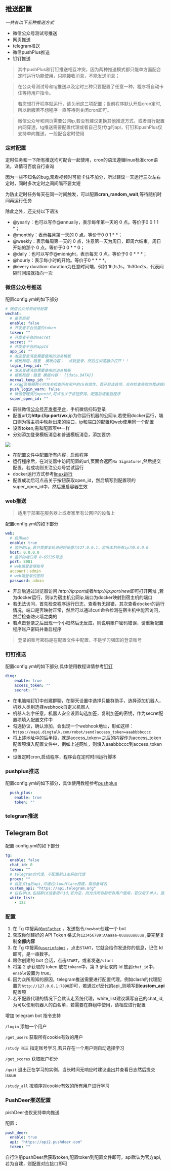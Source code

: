 ## 推送配置<!-- {docsify-ignore} -->

*一共有以下五种推送方式*
+ 微信公众号测试号推送
+ 网页推送
+ telegram推送
+ 微信pushPlus推送
+ 钉钉推送

> 其中pushPlus和钉钉推送相互冲突，因为两种推送模式都只能单方面配合定时运行功能使用，只能接收消息，不能发送消息；

> 在公众号测试号和tg推送以及定时三种只要配置了任意一种，程序将自动卡住等待用户指令。

> 若您想打开程序就运行，请关闭这三项配置；当前程序默认开启cron定时,所以新版若不想程序一直等待则关闭cron即可。

> 微信公众号和网页需要公网ip,若没有建议更换其他推送方式，或者自行配置内网穿透，tg推送需要配置代理或者自己反代tg的api，钉钉和pushPlus仅支持单向推送，一般配合定时使用

### 定时配置

定时任务和一下所有推送均可配合一起使用，cron的语法遵循linux标准cron语法，详情可百度自行查询

因为一些不知名的bug,观看视频时可能卡住不加分，所以建议一天运行三次左右定时，同时多次定时之间间隔不要太短

为防止定时任务每天在同一时间触发，可以配置**cron_random_wait**,等待随机时间再运行任务

除此之外，还支持以下语法
+ @yearly：也可以写作@annually，表示每年第一天的 0 点。等价于0 0 1 1 *；
+ @monthly：表示每月第一天的 0 点。等价于0 0 1 * *；
+ @weekly：表示每周第一天的 0 点，注意第一天为周日，即周六结束，周日开始的那个 0 点。等价于0 0 * * 0；
+ @daily：也可以写作@midnight，表示每天 0 点。等价于0 0 * * *；
+ @hourly：表示每小时的开始。等价于0 * * * *。
+ @every duration: duration为任意时间端，例如 1h,1s,1s，1h30m2s，代表间隔时间段就指向一次

### 微信公众号推送
配置config.yml的如下部分
```yaml
# 微信公众号测试号配置
wechat:
  # 是否启用
  enable: false
  # 开发者平台设置的token
  token: ""
  # 开发者平台的secret
  secret: ""
  # 开发者平台的appId
  app_id: ""
  # 发送登录消息需要使用的消息模板
  # 模板标题，随意  模板内容：  点我登录，然后在浏览器中打开！！
  login_temp_id: ""
  # 发送普通消息需要使用的消息模板
  # 模板标题：随意 模板内容： {{data.DATA}}
  normal_temp_id: ""
  # xxqg会每隔两小时左右检查所有用户的ck有效性，若开启该选项，会在检查失败时推送提醒消息
  push_login_warn: false
  # 微信管理员的openid,可点击关于按钮获得，配置后请重启程序
  super_open_id: ""
```

+ 前往微信[公众号开发者平台](http://mp.weixin.qq.com/debug/cgi-bin/sandbox?t=sandbox/login)，手机微信扫码登录
+ 配置url为**http://ip:port/wx**,ip为你运行机器的公网ip,若使用docker运行，端口则为宿主机中映射出来的端口，ip和端口的配置和web使用同一个配置
+ 设置token,需和配置项中一样
+ 分别添加登录模板消息和普通模板消息，添加要求:

![](./img/wx_temp.jpg)

+ 在配置文件中配置所有内容，启动程序
+ 运行程序后，在浏览器中访问配置的url,页面会返回``No Signature!``,然后提交配置，若成功则关注公众号尝试运行
+ docker运行方式参考[linux运行](./linux/index.md)
+ 配置成功后可点击关于按钮获取open_id，然后填写到配置项的super_open_id中，然后重启容器生效


### web推送
> 适用于部署在服务器上或者家里有公网IP的设备上

配置config.yml的如下部分
```yaml
web:
  # 启用web
  enable: true
  # 监听的ip,若只需要本机访问则设置为127.0.0.1，监听本机所有ip为0.0.0.0
  host: 0.0.0.0
  # 监听的端口号 0-65535可选
  port: 8081
  # web端登录得账号
  account：admin
  # web端登录的密码
  password: admin
```

+ 开启后通过浏览器访问 *http://ip:port*或者*http://ip:port/new*即可打开网址 ,若为docker运行，则ip为宿主机公网ip,端口为docker映射到宿主机的端口
+ 若无法访问，首先检查程序运行日志，查看有无报错，其次查看docker的运行情况，端口是否映射正常，然后可以通过curl命令检测在宿主机中能否访问，然后检查防火墙之类的
+ 若点击登录之后出现一个小框然后无反应，则说明账户密码错误，请重新配置程序账户密码并重启程序

> 登录的账号密码是在配置文件中配置，不是学习强国的登录账号

### 钉钉推送
配置config.yml的如下部分,具体使用教程详情参考[钉钉](https://developers.dingtalk.com/document/robots/custom-robot-access?spm=ding_open_doc.document.0.0.7f875e5903iVpC#topic-2026027)
```yaml
ding:
    enable: true
    access_token: ""
    secret: ""
```
+ 在电脑端钉钉中创建群聊，在聊天设置中选择只能群助手，选择添加机器人，机器人类别选择webhook自定义机器人
+ 机器人名字任意，机器人安全设置勾选加签，复制加签的密钥，作为secret配置项填入配置文件中
+ 勾选协议，确认添加，会出现一个webhook地址，形如这样：```https://oapi.dingtalk.com/robot/send?access_token=aaabbbbcccc```
+ 将上述地址中的后半段，就是access_token=之后的内容作为access_token配置项填入配置文件中，例如上述网址，则填入aaabbbccc到access_token中
+ 设置定时cron,启动程序，程序会在定时时间运行脚本

### pushplus推送
配置config.yml的如下部分，具体使用教程参考[pushplus](https://www.pushplus.plus/)
```yaml
  push_plus:
    enable: true
    token: ""
```
### telegram推送 
## Telegram Bot
配置 config.yml的如下部分
```yaml
tg:
  enable: false
  chat_id: 0
  token: ""
  # telegram的代理，不配置默认走系统代理
  proxy: ""
  # 自定义tg的api,可通过cloudflare搭建，需自备域名
  custom_api: "https://api.telegram.org"
  # 白名单id,包括群id或者用户id,若为空，则允许所有群所有用户使用，若仅用于单人，直接配置上面的chat_id就可以
  white_list:
    - 123
```

### 配置

1. 在 Tg 中搜索[`@BotFather`](https://t.me/BotFather) ，发送指令`/newbot`创建一个 bot
2. 获取你创建好的 API Token 格式为`123456789:AAaaaa-Uuuuuuuuuuu` ,要完整复制**全部内容**
3. 在 Tg 中搜索[`@userinfobot`](https://t.me/userinfobot) ，点击`START`，它就会给你发送你的信息，记住 Id 即可，是一串数字。
4. 跟你创建的 bot 会话，点击`START`，或者发送`/start`
5. 将第 2 步获取的 token 放在`tokenn`中，第 3 步获取的 Id 放到`chat_id`中，`enable`设置为 true。
6. 因为众所周知的原因，telegram推送需要进行配置代理，例如clash的代理配置为```http://127.0.0.1:7890```即可，若通过cf反代的api,,则填写到**custom_api**配置项
7. 若不配置代理的情况下会默认走系统代理，white_list建议填写自己的chat_id,为可以使用机器人的白名单，若需要在群组中使用，请相应进行配置

增加 telegram bot 指令支持

`/login` 添加一个用户

`/get_users` 获取所有cookie有效的用户

`/study 张三` 指定账号学习,若只存在一个用户则自动选择学习

`/get_scores` 获取账户积分

`/quit` 退出正在学习的实例，当长时间无响应时建议退出并查看日志然后提交issue

`/study_all` 按顺序对cookie有效的所有用户进行学习


### PushDeer推送配置

pishDeer也仅支持单向推送

配置：
```yaml
push_deer:
  enable: true
  api: "https://api2.pushdeer.com"
  token: ""
```

自行注册pushDeer后获取token,配置token到配置文件即可，api默认为官方api,若为自建，则配置对应接口即可